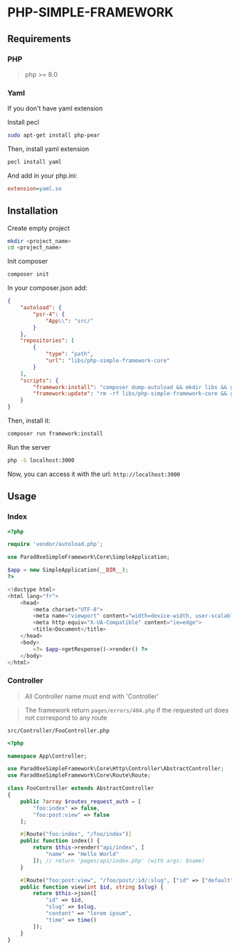 # PHP-SIMPLE-FRAMEWORK

## Requirements

### PHP

>php \>= 8.0

### Yaml

If you don't have yaml extension


Install pecl

```bash
sudo apt-get install php-pear
```

Then, install yaml extension

```bash
pecl install yaml
```

And add in your php.ini:

```ini
extension=yaml.so
```

## Installation

Create empty project

```bash
mkdir <project_name>
cd <project_name>
```

Init composer

```bash
composer init
```

In your composer.json add:

```json
{
    "autoload": {
        "psr-4": {
            "App\\": "src/"
        }
    },
    "repositories": [
        {
            "type": "path",
            "url": "libs/php-simple-framework-core"
        }
    ],
    "scripts": {
        "framework:install": "composer dump-autoload && mkdir libs && git -C libs clone https://github.com/parad0xe/php-simple-framework-core.git && composer require parad0xe/php-simple-framework-core && cp -R libs/php-simple-framework-core/assets/* .",
        "framework:update": "rm -rf libs/php-simple-framework-core && git -C libs clone https://github.com/parad0xe/php-simple-framework-core.git"
    }
}
```

Then, install it:

```bash
composer run framework:install
```

Run the server

```bash
php -S localhost:3000
```

Now, you can access it with the url: `http://localhost:3000`

## Usage

### Index

```php
<?php

require 'vendor/autoload.php';

use Parad0xeSimpleFramework\Core\SimpleApplication;

$app = new SimpleApplication(__DIR__);
?>

<!doctype html>
<html lang="fr">
    <head>
        <meta charset="UTF-8">
        <meta name="viewport" content="width=device-width, user-scalable=no, initial-scale=1.0, maximum-scale=1.0, minimum-scale=1.0">
        <meta http-equiv="X-UA-Compatible" content="ie=edge">
        <title>Document</title>
    </head>
    <body>
        <?= $app->getResponse()->render() ?>
    </body>
</html>
```

### Controller

> All Controller name must end with 'Controller'

> The framework return `pages/errors/404.php` if the requested url does not correspond to any route

`src/Controller/FooController.php`

```php
<?php

namespace App\Controller;

use Parad0xeSimpleFramework\Core\Http\Controller\AbstractController;
use Parad0xeSimpleFramework\Core\Route\Route;

class FooController extends AbstractController
{
    public ?array $routes_request_auth = [
        "foo:index" => false,
        "foo:post:view" => false
    ];

    #[Route("foo:index", "/foo/index")]
    public function index() {
        return $this->render("api/index", [
            "name" => "Hello World"
        ]); // return 'pages/api/index.php' (with args: $name)
    }

    #[Route("foo:post:view", "/foo/post/:id/:slug", ["id" => ["default" => 1, "regex" => "\d+"],"slug" => ["default" => "james", "regex" => "[a-zA-Z]+(-[a-zA-Z0-9]+)*"]])]
    public function view(int $id, string $slug) {
        return $this->json([
            "id" => $id,
            "slug" => $slug,
            "content" => "lorem ipsum",
            "time" => time()
        ]);
    }
}
```
